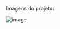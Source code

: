 Imagens do projeto:

![image](https://github.com/user-attachments/assets/894acb76-2754-4493-9556-6c1c927037a6)


